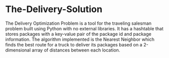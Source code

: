 # The-Delivery-Solution
The Delivery Optimization Problem is a tool for the traveling salesman problem built using Python with no external libraries. 
It has a hashtable that stores packages with a key-value pair of the package id and package information. 
The algorithm implemented is the Nearest Neighbor which finds the best route for a truck to deliver its packages based 
on a 2-dimensional array of distances between each location. 
